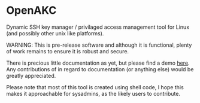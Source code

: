 # OpenAKC
Dynamic SSH key manager / privilaged access management tool for Linux (and possibly other unix like platforms).

WARNING: This is pre-release software and although it is functional, plenty of work remains to ensure it is robust and secure.

There is precious little documentation as yet, but please find a demo [here].  Any contributions of in regard to documentation (or anything else) would be greatly appreciated.

Please note that most of this tool is created using shell code, I hope this makes it approachable for sysadmins, as the likely users to contribute.

[here]: https://www.youtube.com/watch?v=r2hv-WivqHY
